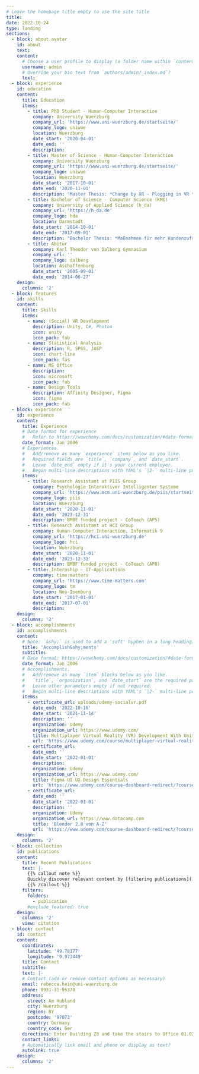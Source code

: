 ```yaml
---
# Leave the homepage title empty to use the site title
title:
date: 2022-10-24
type: landing
sections:
  - block: about.avatar
    id: about
    text:
    content:
      # Choose a user profile to display (a folder name within `content/authors/`)
      username: admin
      # Override your bio text from `authors/admin/_index.md`?
      text: 
  - block: experience
    id: education
    content:
      title: Education
      items:
        - title: PhD Student - Human-Computer Interaction
          company: University Wuerzburg
          company_url: 'https://www.uni-wuerzburg.de/startseite/'
          company_logo: uniwue
          location: Wuerzburg
          date_start: '2020-04-01'
          date_end: ''
          description: 
        - title: Master of Science - Human-Computer Interaction
          company: University Wuerzburg
          company_url: 'https://www.uni-wuerzburg.de/startseite/'
          company_logo: uniwue
          location: Wuerzburg
          date_start: '2017-10-01'
          date_end: '2020-11-01'
          description: "Master Thesis: *Change by XR - Plogging in VR to promote pro-environmental behavior*"
        - title: Bachelor of Science - Computer Science (KMI)
          company: University of Applied Science (h_da)
          company_url: 'https://h-da.de'
          company_logo: hda
          location: Darmstadt
          date_start: '2014-10-01'
          date_end: '2017-09-01'
          description: "Bachelor Thesis: *Maßnahmen für mehr Kundenzufriedenheit in der Softwareentwicklung*"
        - title: Abitur
          company: Karl Theodor von Dalberg Gymnasium
          company_url: ''
          company_logo: dalberg
          location: Aschaffenburg
          date_start: '2005-09-01'
          date_end: '2014-06-27'
    design:
      columns: '2'
  - block: features
    id: skills
    content:
      title: Skills
      items:
        - name: (Social) VR Development
          description: Unity, C#, Photon
          icon: unity
          icon_pack: fab
        - name: Statistical Analysis
          description: R, SPSS, JASP
          icon: chart-line
          icon_pack: fas
        - name: MS Office
          description: 
          icon: microsoft
          icon_pack: fab
        - name: Design Tools
          description: Affinity Designer, Figma
          icon: figma
          icon_pack: fab
  - block: experience
    id: experience
    content:
      title: Experience
      # Date format for experience
      #   Refer to https://wowchemy.com/docs/customization/#date-format
      date_format: Jan 2006
      # Experiences.
      #   Add/remove as many `experience` items below as you like.
      #   Required fields are `title`, `company`, and `date_start`.
      #   Leave `date_end` empty if it's your current employer.
      #   Begin multi-line descriptions with YAML's `|2-` multi-line prefix.
      items:
        - title: Research Assistant at PIIS Group
          company: Psychologie Interaktiver Intelligenter Systeme
          company_url: 'https://www.mcm.uni-wuerzburg.de/piis/startseite/'
          company_logo: piis
          location: Wuerzburg
          date_start: '2020-11-01'
          date_end: '2023-12-31'
          description: BMBF funded project - CoTeach (AP5)
        - title: Research Assistant at HCI Group
          company: Human-Computer Interaction, Informatik 9
          company_url: 'https://hci.uni-wuerzburg.de'
          company_logo: hci
          location: Wuerzburg
          date_start: '2020-11-01'
          date_end: '2023-12-31'
          description: BMBF funded project - CoTeach (AP8)
        - title: Internship - IT-Applications
          company: time:matters
          company_url: 'https://www.time-matters.com'
          company_logo: tm
          location: Neu-Isenburg
          date_start: '2017-01-01'
          date_end: '2017-07-01'
          description: 
    design:
      columns: '2'
  - block: accomplishments
    id: accomplishments
    content:
      # Note: `&shy;` is used to add a 'soft' hyphen in a long heading.
      title: 'Accomplish&shy;ments'
      subtitle:
      # Date format: https://wowchemy.com/docs/customization/#date-format
      date_format: Jan 2006
      # Accomplishments.
      #   Add/remove as many `item` blocks below as you like.
      #   `title`, `organization`, and `date_start` are the required parameters.
      #   Leave other parameters empty if not required.
      #   Begin multi-line descriptions with YAML's `|2-` multi-line prefix.
      items:
        - certificate_url: uploads/udemy-socialvr.pdf
          date_end: '2022-10-16'
          date_start: '2021-11-14'
          description: ''
          organization: Udemy
          organization_url: https://www.udemy.com/
          title: Multiplayer Virtual Reality (VR) Development With Unity
          url: 'https://www.udemy.com/course/multiplayer-virtual-reality-vr-development-with-unity/'
        - certificate_url: 
          date_end: ''
          date_start: '2022-01-01'
          description: 
          organization: Udemy
          organization_url: https://www.udemy.com/
          title: Figma UI UX Design Essentials
          url: 'https://www.udemy.com/course-dashboard-redirect/?course_id=4359576 '
        - certificate_url: 
          date_end: ''
          date_start: '2022-01-01'
          description: ''
          organization: Udemy
          organization_url: https://www.datacamp.com
          title: 'Blender 2.8 von A-Z'
          url: 'https://www.udemy.com/course-dashboard-redirect/?course_id=2597350'
    design:
      columns: '2'
  - block: collection
    id: publications
    content:
      title: Recent Publications
      text: |-
        {{% callout note %}}
        Quickly discover relevant content by [filtering publications](./publication/).
        {{% /callout %}}
      filters:
        folders:
          - publication
        #exclude_featured: true
    design:
      columns: '2'
      view: citation
  - block: contact
    id: contact
    content:
      coordinates:
        latitude: '49.78177'
        longitude: '9.973449'
      title: Contact
      subtitle:
      text: |-
      # Contact (add or remove contact options as necessary)
      email: rebecca.hein@uni-wuerzburg.de
      phone: 0931-31-96370
      address:
        street: Am Hubland
        city: Wuerzburg
        region: BY
        postcode: '97072'
        country: Germany
        country_code: Ger
      directions: Enter Building Z8 and take the stairs to Office 01.028 on Floor 1
      contact_links:
      # Automatically link email and phone or display as text?
      autolink: true
    design:
      columns: '2'
---
```

